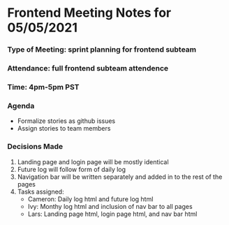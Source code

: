 # Frontend Meeting Notes for 05/05/2021
### Type of Meeting: sprint planning for frontend subteam
### Attendance: full frontend subteam attendence 
### Time: 4pm-5pm PST
### Agenda
- Formalize stories as github issues
- Assign stories to team members

### Decisions Made
1. Landing page and login page will be mostly identical
2. Future log will follow form of daily log
3. Navigation bar will be written separately and added in to the rest of the pages
4. Tasks assigned:
    - Cameron: Daily log html and future log html
    - Ivy: Monthy log html and inclusion of nav bar to all pages
    - Lars: Landing page html, login page html, and nav bar html
